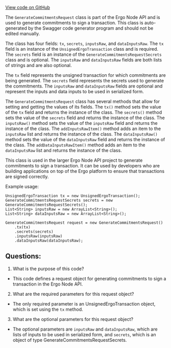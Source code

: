 [View code on GitHub](https://github.com/ergoplatform/ergo-appkit/java-client-generated/src/main/java/org/ergoplatform/restapi/client/GenerateCommitmentsRequest.java)

The `GenerateCommitmentsRequest` class is part of the Ergo Node API and is used to generate commitments to sign a transaction. This class is auto-generated by the Swagger code generator program and should not be edited manually. 

The class has four fields: `tx`, `secrets`, `inputsRaw`, and `dataInputsRaw`. The `tx` field is an instance of the `UnsignedErgoTransaction` class and is required. The `secrets` field is an instance of the `GenerateCommitmentsRequestSecrets` class and is optional. The `inputsRaw` and `dataInputsRaw` fields are both lists of strings and are also optional. 

The `tx` field represents the unsigned transaction for which commitments are being generated. The `secrets` field represents the secrets used to generate the commitments. The `inputsRaw` and `dataInputsRaw` fields are optional and represent the inputs and data inputs to be used in serialized form. 

The `GenerateCommitmentsRequest` class has several methods that allow for setting and getting the values of its fields. The `tx()` method sets the value of the `tx` field and returns the instance of the class. The `secrets()` method sets the value of the `secrets` field and returns the instance of the class. The `inputsRaw()` method sets the value of the `inputsRaw` field and returns the instance of the class. The `addInputsRawItem()` method adds an item to the `inputsRaw` list and returns the instance of the class. The `dataInputsRaw()` method sets the value of the `dataInputsRaw` field and returns the instance of the class. The `addDataInputsRawItem()` method adds an item to the `dataInputsRaw` list and returns the instance of the class. 

This class is used in the larger Ergo Node API project to generate commitments to sign a transaction. It can be used by developers who are building applications on top of the Ergo platform to ensure that transactions are signed correctly. 

Example usage:

```
UnsignedErgoTransaction tx = new UnsignedErgoTransaction();
GenerateCommitmentsRequestSecrets secrets = new GenerateCommitmentsRequestSecrets();
List<String> inputsRaw = new ArrayList<String>();
List<String> dataInputsRaw = new ArrayList<String>();

GenerateCommitmentsRequest request = new GenerateCommitmentsRequest()
    .tx(tx)
    .secrets(secrets)
    .inputsRaw(inputsRaw)
    .dataInputsRaw(dataInputsRaw);
```
## Questions: 
 1. What is the purpose of this code?
- This code defines a request object for generating commitments to sign a transaction in the Ergo Node API.

2. What are the required parameters for this request object?
- The only required parameter is an UnsignedErgoTransaction object, which is set using the `tx` method.

3. What are the optional parameters for this request object?
- The optional parameters are `inputsRaw` and `dataInputsRaw`, which are lists of inputs to be used in serialized form, and `secrets`, which is an object of type GenerateCommitmentsRequestSecrets.